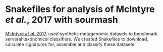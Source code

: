 # Snakefiles for analysis of McIntyre *et al.*, 2017 with sourmash

[McIntyre *et al.* 2017](https://genomebiology.biomedcentral.com/articles/10.1186/s13059-017-1299-7), used synthetic metagenomic datasets to benchmark serveral taxonomical classifiers. We 
created Snakefiles to download, calculate signatures for, assemble and classify these datasets. 
